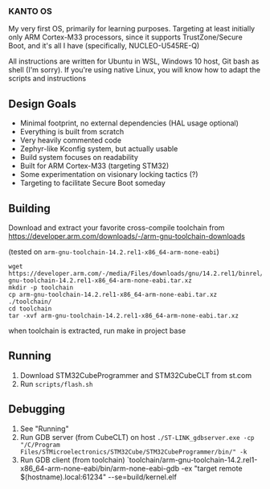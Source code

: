 ### KANTO OS ###

My very first OS, primarily for learning purposes. Targeting at least initially only ARM Cortex-M33 processors, since it supports TrustZone/Secure Boot, and it's all I have (specifically, NUCLEO-U545RE-Q)

All instructions are written for Ubuntu in WSL, Windows 10 host, Git bash as shell (I'm sorry). If you're using native
Linux, you will know how to adapt the scripts and instructions

## Design Goals ##
* Minimal footprint, no external dependencies (HAL usage optional)
* Everything is built from scratch
* Very heavily commented code
* Zephyr-like Kconfig system, but actually usable
* Build system focuses on readability
* Built for ARM Cortex-M33 (targeting STM32)
* Some experimentation on visionary locking tactics (?)
* Targeting to facilitate Secure Boot someday


## Building ##

Download and extract your favorite cross-compile toolchain from https://developer.arm.com/downloads/-/arm-gnu-toolchain-downloads

(tested on ```arm-gnu-toolchain-14.2.rel1-x86_64-arm-none-eabi```)

```
wget https://developer.arm.com/-/media/Files/downloads/gnu/14.2.rel1/binrel/arm-gnu-toolchain-14.2.rel1-x86_64-arm-none-eabi.tar.xz
mkdir -p toolchain
cp arm-gnu-toolchain-14.2.rel1-x86_64-arm-none-eabi.tar.xz ./toolchain/
cd toolchain
tar -xvf arm-gnu-toolchain-14.2.rel1-x86_64-arm-none-eabi.tar.xz
```

when toolchain is extracted, run make in project base

## Running ##

1. Download STM32CubeProgrammer and STM32CubeCLT from st.com
2. Run `scripts/flash.sh`

## Debugging ##
1. See "Running"
2. Run GDB server (from CubeCLT) on host `./ST-LINK_gdbserver.exe -cp "/C/Program Files/STMicroelectronics/STM32Cube/STM32CubeProgrammer/bin/" -k`
3. Run GDB client (from toolchain) `toolchain/arm-gnu-toolchain-14.2.rel1-x86_64-arm-none-eabi/bin/arm-none-eabi-gdb -ex "target remote $(hostname).local:61234" --se=build/kernel.elf

